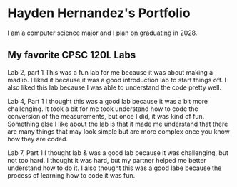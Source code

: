 # Hayden Hernandez's Portfolio

I am a computer science major and I plan on graduating in 2028.

## My favorite CPSC 120L Labs

Lab 2, part 1
This was a fun lab for me because it was about making a madlib. I liked it because it was a good introduction lab to start things off. I also liked this lab because I was able to understand the code pretty well.

Lab 4, Part 1 
I thought this was a good lab because it was a bit more challenging. It took a bit for me took understand how to code the conversion of the measurements, but once I did, it was kind of fun. Something else I like about the lab is that it made me understand that there are many things that may look simple but are more complex once you know how they are coded.

Lab 7, Part 1
I thought lab & was a good lab because it was challenging, but not too hard. I thought it was hard, but my partner helped me better understand how to do it. I also thought this was a good labe because the process of learning how to code it was fun.
